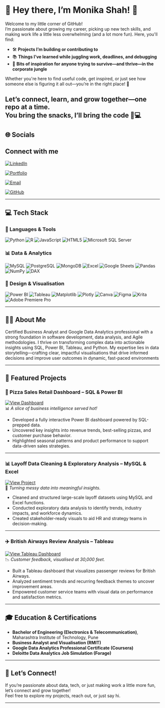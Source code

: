 
# 🌸 Hey there, I’m Monika Shah! 👋

Welcome to my little corner of GitHub!  
I’m passionate about growing my career, picking up new tech skills, and making work life a little less overwhelming (and a lot more fun). Here, you'll find:

- 🛠️ **Projects I’m building or contributing to**
- 📚 **Things I’ve learned while juggling work, deadlines, and debugging**
- 🌱 **Bits of inspiration for anyone trying to survive—and thrive—in the corporate jungle**

Whether you're here to find useful code, get inspired, or just see how someone else is figuring it all out—you’re in the right place! 🫶

Let’s connect, learn, and grow together—one repo at a time.  
You bring the snacks, I’ll bring the code 🍪💻
---

## 🌐 Socials


## Connect with me

[![LinkedIn](https://img.shields.io/badge/LinkedIn-blue?style=flat&logo=linkedin)](https://www.linkedin.com/in/monika-shah-064489124/)

[![Portfolio](https://img.shields.io/badge/Portfolio-Visit-blueviolet?style=flat&logo=Firefox)](https://monika365.github.io/MonikaShah_Portfolio.github.io/)

[![Email](https://img.shields.io/badge/Email-shahmonika118%40gmail.com-D14836?style=flat&logo=gmail&logoColor=white)](mailto:shahmonika118@gmail.com)

[![GitHub](https://img.shields.io/badge/GitHub-000?style=flat&logo=github)](https://github.com/Monika365)



---
## 💻 Tech Stack

### 🧰 Languages & Tools
![Python](https://img.shields.io/badge/Python-3776AB?style=flat&logo=python&logoColor=white)
![R](https://img.shields.io/badge/R-276DC3?style=flat&logo=r&logoColor=white)
![JavaScript](https://img.shields.io/badge/JavaScript-F7DF1E?style=flat&logo=javascript&logoColor=black)
![HTML5](https://img.shields.io/badge/HTML5-E34F26?style=flat&logo=html5&logoColor=white)
![Microsoft SQL Server](https://img.shields.io/badge/Microsoft_SQL_Server-CC2927?style=flat&logo=microsoftsqlserver&logoColor=white)

### 📊 Data & Analytics
![MySQL](https://img.shields.io/badge/MySQL-4479A1?style=flat&logo=mysql&logoColor=white)
![PostgreSQL](https://img.shields.io/badge/PostgreSQL-4169E1?style=flat&logo=postgresql&logoColor=white)
![MongoDB](https://img.shields.io/badge/MongoDB-47A248?style=flat&logo=mongodb&logoColor=white)
![Excel](https://img.shields.io/badge/Microsoft_Excel-217346?style=flat&logo=microsoft-excel&logoColor=white)
![Google Sheets](https://img.shields.io/badge/Google_Sheets-34A853?style=flat&logo=googlesheets&logoColor=white)
![Pandas](https://img.shields.io/badge/Pandas-150458?style=flat&logo=pandas&logoColor=white)
![NumPy](https://img.shields.io/badge/NumPy-013243?style=flat&logo=numpy&logoColor=white)
![DAX](https://img.shields.io/badge/DAX-0089D6?style=flat&logo=powerbi&logoColor=white)

### 🎨 Design & Visualisation
![Power BI](https://img.shields.io/badge/Power_BI-F2C811?style=flat&logo=powerbi&logoColor=black)
![Tableau](https://img.shields.io/badge/Tableau-E97627?style=flat&logo=tableau&logoColor=white)
![Matplotlib](https://img.shields.io/badge/Matplotlib-11557C?style=flat&logo=matplotlib&logoColor=white)
![Plotly](https://img.shields.io/badge/Plotly-3F4F75?style=flat&logo=plotly&logoColor=white)
![Canva](https://img.shields.io/badge/Canva-00C4CC?style=flat&logo=canva&logoColor=white)
![Figma](https://img.shields.io/badge/Figma-F24E1E?style=flat&logo=figma&logoColor=white)
![Krita](https://img.shields.io/badge/Krita-3BABFF?style=flat&logo=krita&logoColor=white)
![Adobe Premiere Pro](https://img.shields.io/badge/Adobe_Premiere_Pro-9999FF?style=flat&logo=adobepremierepro&logoColor=white)



---

## 👩‍💻 About Me

Certified Business Analyst and Google Data Analytics professional with a strong foundation in software development, data analysis, and Agile methodologies. I thrive on transforming complex data into actionable insights using SQL, Power BI, Tableau, and Python. My expertise lies in data storytelling—crafting clear, impactful visualisations that drive informed decisions and improve user outcomes in dynamic, fast-paced environments


---

## 🚀 Featured Projects

### 🍕 Pizza Sales Retail Dashboard – **SQL & Power BI**  
[![View Dashboard](https://img.shields.io/badge/View_Dashboard-Click_Here-blue)](https://github.com/Monika365/Pizza_Retail_Dashboard)  
📊 *A slice of business intelligence served hot!*

- Developed a fully interactive Power BI dashboard powered by SQL-prepped data.
- Uncovered key insights into revenue trends, best-selling pizzas, and customer purchase behavior.
- Highlighted seasonal patterns and product performance to support data-driven sales strategies.

---

### 📊 Layoff Data Cleaning & Exploratory Analysis – **MySQL & Excel**  
[![View Project](https://img.shields.io/badge/View_Project-Click_Here-blue)](https://github.com/Monika365/Data_Cleaning_SQL_Project)  
🧹 *Turning messy data into meaningful insights.*

- Cleaned and structured large-scale layoff datasets using MySQL and Excel functions.
- Conducted exploratory data analysis to identify trends, industry impacts, and workforce dynamics.
- Created stakeholder-ready visuals to aid HR and strategy teams in decision-making.

---

### ✈️ British Airways Review Analysis – **Tableau**  
[![View Tableau Dashboard](https://img.shields.io/badge/View_Tableau_Dashboard-Click_Here-blue)](https://public.tableau.com/app/profile/monika.shah4858/viz/BritishAirwaysReviews_17288980101640/Dashboard1)  
📉 *Customer feedback, visualised at 30,000 feet.*

- Built a Tableau dashboard that visualizes passenger reviews for British Airways.
- Analyzed sentiment trends and recurring feedback themes to uncover improvement areas.
- Empowered customer service teams with visual data on performance and satisfaction metrics.


---

## 🎓 Education & Certifications

- **Bachelor of Engineering (Electronics & Telecommunication)**, Maharashtra Institute of Technology, Pune
- **Business Analyst and Visualisation (RMIT)**
- **Google Data Analytics Professional Certificate (Coursera)**
- **Deloitte Data Analytics Job Simulation (Forage)**


---

## 🤝 Let’s Connect!

If you’re passionate about data, tech, or just making work a little more fun, let’s connect and grow together!  
Feel free to explore my projects, reach out, or just say hi.

---
